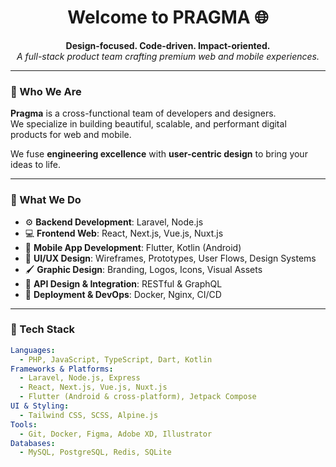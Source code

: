 <h1 align="center">Welcome to PRAGMA 🌐</h1>

<p align="center">
  <strong>Design-focused. Code-driven. Impact-oriented.</strong><br/>
  <em>A full-stack product team crafting premium web and mobile experiences.</em>
</p>

---

### 👋 Who We Are

**Pragma** is a cross-functional team of developers and designers.  
We specialize in building beautiful, scalable, and performant digital products for web and mobile.

We fuse **engineering excellence** with **user-centric design** to bring your ideas to life.

---

### 💼 What We Do

- ⚙️ **Backend Development**: Laravel, Node.js
- 💻 **Frontend Web**: React, Next.js, Vue.js, Nuxt.js
- 📱 **Mobile App Development**: Flutter, Kotlin (Android)
- 🎨 **UI/UX Design**: Wireframes, Prototypes, User Flows, Design Systems
- 🖌️ **Graphic Design**: Branding, Logos, Icons, Visual Assets
- 🔗 **API Design & Integration**: RESTful & GraphQL
- 🚀 **Deployment & DevOps**: Docker, Nginx, CI/CD

---

### 🧠 Tech Stack

```yaml
Languages:
  - PHP, JavaScript, TypeScript, Dart, Kotlin
Frameworks & Platforms:
  - Laravel, Node.js, Express
  - React, Next.js, Vue.js, Nuxt.js
  - Flutter (Android & cross-platform), Jetpack Compose
UI & Styling:
  - Tailwind CSS, SCSS, Alpine.js
Tools:
  - Git, Docker, Figma, Adobe XD, Illustrator
Databases:
  - MySQL, PostgreSQL, Redis, SQLite

